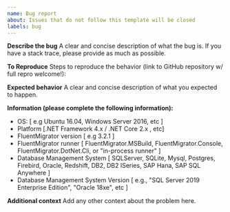 ```yaml
---
name: Bug report
about: Issues that do not follow this template will be closed
labels: bug
---
```


**Describe the bug**
A clear and concise description of what the bug is.  If you have a stack trace, please provide as much as possible.

**To Reproduce**
Steps to reproduce the behavior (link to GitHub repository w/ full repro welcome!):

**Expected behavior**
A clear and concise description of what you expected to happen.

**Information (please complete the following information):**
 - OS: [ e.g Ubuntu 16.04, Windows Server 2016, etc ]
 - Platform [.NET Framework 4.x / .NET Core 2.x , etc]
 - FluentMigrator version [ e.g 3.2.1 ]
 - FluentMigrator runner [ FluentMigrator.MSBuild, FluentMigrator.Console, FluentMigrator.DotNet.Cli, or "in-process runner" ]
 - Database Management System [ SQLServer, SQLite, Mysql, Postgres, Firebird, Oracle, Redshift, DB2, DB2 ISeries, SAP Hana, SAP SQL Anywhere ]
 - Database Management System Version [ e.g., "SQL Server 2019 Enterprise Edition", "Oracle 18xe", etc ]

**Additional context**
Add any other context about the problem here.
